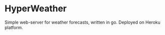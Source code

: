 # HyperWeather
Simple web-server for weather forecasts, written in go.
Deployed on Heroku platform.
